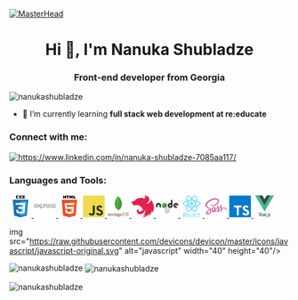 [![MasterHead](https://wallpapercave.com/wp/wp2763910.gif)](https://github.com/nanukashubladze)
<h1 align="center">Hi 👋, I'm Nanuka Shubladze</h1>
<h3 align="center"> Front-end developer from Georgia</h3>
<img align="right" alt="" width="400" scr="https://tse1.mm.bing.net/th?id=OIP.N4j1kKM0IHHhaVfQR7xD0wHaGk&pid=Api&P=0&h=180">

<p align="left"> <img src="https://komarev.com/ghpvc/?username=nanukashubladze&label=Profile%20views&color=0e75b6&style=flat" alt="nanukashubladze" /> </p>

- 🌱 I’m currently learning **full stack web development at re:educate**

<h3 align="left">Connect with me:</h3>
<p align="left"> 
<a href="https://linkedin.com/in/https://www.linkedin.com/in/nanuka-shubladze-7085aa117/" target="blank"><img align="center" src="https://raw.githubusercontent.com/rahuldkjain/github-profile-readme-generator/master/src/images/icons/Social/linked-in-alt.svg" alt="https://www.linkedin.com/in/nanuka-shubladze-7085aa117/" height="30" width="40" /></a>
</p>
  
<h3 align="left">Languages and Tools:</h3>
<p align="left"> <a href="https://www.w3schools.com/css/" target="_blank" rel="noreferrer"> <img src="https://raw.githubusercontent.com/devicons/devicon/master/icons/css3/css3-original-wordmark.svg" alt="css3" width="40" height="40"/> </a> <a href="https://expressjs.com" target="_blank" rel="noreferrer"> <img src="https://raw.githubusercontent.com/devicons/devicon/master/icons/express/express-original-wordmark.svg" alt="express" width="40" height="40"/> </a> <a href="https://www.w3.org/html/" target="_blank" rel="noreferrer"> <img src="https://raw.githubusercontent.com/devicons/devicon/master/icons/html5/html5-original-wordmark.svg" alt="html5" width="40" height="40"/> </a> <a href="https://developer.mozilla.org/en-US/docs/Web/JavaScript" target="_blank" rel="noreferrer"> <img src="https://raw.githubusercontent.com/devicons/devicon/master/icons/javascript/javascript-original.svg" alt="javascript" width="40" height="40"/> </a> <a href="https://www.mongodb.com/" target="_blank" rel="noreferrer"> <img src="https://raw.githubusercontent.com/devicons/devicon/master/icons/mongodb/mongodb-original-wordmark.svg" alt="mongodb" width="40" height="40"/> </a> <a href="https://nestjs.com/" target="_blank" rel="noreferrer"> <img src="https://raw.githubusercontent.com/devicons/devicon/master/icons/nestjs/nestjs-plain.svg" alt="nestjs" width="40" height="40"/> </a> <a href="https://nodejs.org" target="_blank" rel="noreferrer"> <img src="https://raw.githubusercontent.com/devicons/devicon/master/icons/nodejs/nodejs-original-wordmark.svg" alt="nodejs" width="40" height="40"/> </a> <a href="https://reactjs.org/" target="_blank" rel="noreferrer"> <img src="https://raw.githubusercontent.com/devicons/devicon/master/icons/react/react-original-wordmark.svg" alt="react" width="40" height="40"/> </a> <a href="https://sass-lang.com" target="_blank" rel="noreferrer"> <img src="https://raw.githubusercontent.com/devicons/devicon/master/icons/sass/sass-original.svg" alt="sass" width="40" height="40"/> </a> <a href="https://www.typescriptlang.org/" target="_blank" rel="noreferrer"> <img src="https://raw.githubusercontent.com/devicons/devicon/master/icons/typescript/typescript-original.svg" alt="typescript" width="40" height="40"/> </a> <a href="https://vuejs.org/" target="_blank" rel="noreferrer"> <img src="https://raw.githubusercontent.com/devicons/devicon/master/icons/vuejs/vuejs-original-wordmark.svg" alt="vuejs" width="40" height="40"/> </a> </p>

img src="https://raw.githubusercontent.com/devicons/devicon/master/icons/javascript/javascript-original.svg" alt="javascript" width="40" height="40"/> </a> </p>

<p><img align="left" src="https://github-readme-stats.vercel.app/api/top-langs?username=nanukashubladze&show_icons=true&locale=en&layout=compact" alt="nanukashubladze" /></p>

<p>&nbsp;<img align="center" src="https://github-readme-stats.vercel.app/api?username=nanukashubladze&show_icons=true&locale=en" alt="nanukashubladze" /></p>

<p><img align="center" src="https://github-readme-streak-stats.herokuapp.com/?user=nanukashubladze&" alt="nanukashubladze" /></p>

